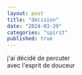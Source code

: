 ```yaml
---
layout: post
title: "décision"
date: "2024-03-29"
categories: "spirit"
published: true
---
```


j'ai décidé de percuter  
avec l'esprit de douceur  
